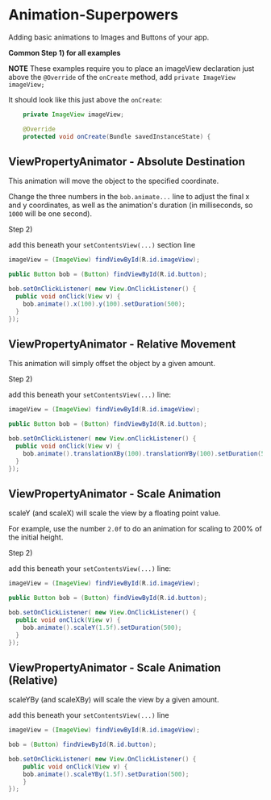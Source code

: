 # Animation-Superpowers

Adding basic animations to Images and Buttons of your app.



**Common Step 1) for all examples**

**NOTE** These examples require you to place an imageView declaration just above the `@Override` of the `onCreate` method, add `private ImageView imageView;`

It should look like this just above the `onCreate`:

```java
    private ImageView imageView;

    @Override
    protected void onCreate(Bundle savedInstanceState) {
```


## ViewPropertyAnimator - Absolute Destination

This animation will move the object to the specified coordinate.

Change the three numbers in the `bob.animate...` line to adjust the final x and y coordinates, 
as well as the animation's duration (in milliseconds, so `1000` will be one second).

Step 2)

 add this beneath your `setContentsView(...)` section line

```java
imageView = (ImageView) findViewById(R.id.imageView);

public Button bob = (Button) findViewById(R.id.button);

bob.setOnClickListener( new View.OnClickListener() {
  public void onClick(View v) {
    bob.animate().x(100).y(100).setDuration(500);
  }
});
```

## ViewPropertyAnimator - Relative Movement

This animation will simply offset the object by a given amount.


Step 2) 

add this beneath your `setContentsView(...)` line:

```java
imageView = (ImageView) findViewById(R.id.imageView);

public Button bob = (Button) findViewById(R.id.button);

bob.setOnClickListener( new View.onClickListener() {
  public void onClick(View v) {
    bob.animate().translationXBy(100).translationYBy(100).setDuration(500);
  }
});
```


## ViewPropertyAnimator - Scale Animation


scaleY (and scaleX) will scale the view by a floating point value.

For example, use the number `2.0f` to do an animation for scaling to 200% of the initial height.

Step 2)

add this beneath your `setContentsView(...)` line:

```java
imageView = (ImageView) findViewById(R.id.imageView);

public Button bob = (Button) findViewById(R.id.button);

bob.setOnClickListener( new View.OnClickListener() {
  public void onClick(View v) {
    bob.animate().scaleY(1.5f).setDuration(500);
  }
});
```

## ViewPropertyAnimator - Scale Animation (Relative)

scaleYBy (and scaleXBy) will scale the view by a given amount.

add this beneath your `setContentsView(...)` line

```java
imageView = (ImageView) findViewById(R.id.imageView);

bob = (Button) findViewById(R.id.button);

bob.setOnClickListener( new View.OnClickListener() {
    public void onClick(View v) {
    bob.animate().scaleYBy(1.5f).setDuration(500);
    }
});
```
